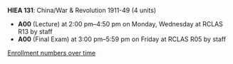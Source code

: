 **HIEA 131**: China/War & Revolution 1911-49 (4 units)

- **A00** (Lecture) at 2:00 pm–4:50 pm on Monday, Wednesday at RCLAS R13 by staff
- **A00** (Final Exam) at 3:00 pm–5:59 pm on Friday at RCLAS R05 by staff

[Enrollment numbers over time](./HIEA131.tsv)
